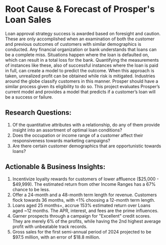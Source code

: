 # Root Cause & Forecast of Prosper's Loan Sales
Loan approval strategy success is awarded based on foresight and caution. These are only accomplished when an examination of both the customer and previous outcomes of customers with similar demographics is conducted. Any financial organization or bank understands that loans can be a complete miss. Situations happen where the loan is defaulted on, which can result in a total loss for the bank. Quantifying the measurements of instances like these, also of successful instances where the loan is paid in full, can create a model to predict the outcome. When this approach is taken, unrealized profit can be obtained while risk is mitigated. Industries around the globe classify customers in this manner. Prosper should have a similar process given its eligibility to do so. This project evaluates Prosper’s current model and provides a model that predicts if a customer’s loan will be a success or failure.

## Research Questions:
1. Of the quantitative attributes with a relationship, do any of them provide insight into an assortment of optimal loan conditions?
2. Does the occupation or income range of a customer affect their responsiveness towards marketing campaigns?
3. Are there certain customer demographics that are opportunistic towards loans?

## Actionable & Business Insights:
1. Incentivize loyalty rewards for customers of lower affluence ($25,000 - $49,999). The estimated return from other Income Ranges has a 67% chance to be less.
2. Offer a 24-month and a 48-month term length for revenue. Customers flock towards 36 months, with <1% choosing a 12-month term length.
3. Loans aged 25 months+, accrue 153% estimated return over Loans aged ~12 months. The APR, interest, and fees are the prime influences.
4. Garner prospects through a campaign for "Excellent" credit scores. They are merely 6% of the profits, while having the 2nd highest average profit with unbeatable track records.
5. Gross sales for the first semi-annual period of 2024 projected to be $97.5 million, with an error of $18.8 million.

